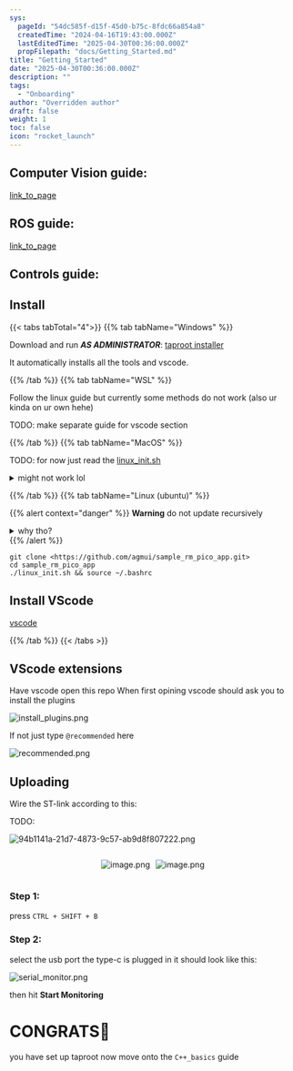 ```yaml
---
sys:
  pageId: "54dc585f-d15f-45d0-b75c-8fdc66a854a8"
  createdTime: "2024-04-16T19:43:00.000Z"
  lastEditedTime: "2025-04-30T00:36:00.000Z"
  propFilepath: "docs/Getting_Started.md"
title: "Getting_Started"
date: "2025-04-30T00:36:00.000Z"
description: ""
tags:
  - "Onboarding"
author: "Overridden author"
draft: false
weight: 1
toc: false
icon: "rocket_launch"
---
```


## Computer Vision guide:

[link_to_page](86d45bc0-388b-4d26-8848-44f255f73d0e)

## ROS guide:

[link_to_page](3c76c1de-ec8f-46d6-8b0a-294005edc2d5)

## Controls guide:

## Install

{{< tabs tabTotal="4">}}
{{% tab tabName="Windows" %}}

Download and run _**AS ADMINISTRATOR**_: [taproot installer](https://github.com/Thornbots/TeachingFreshies/releases/tag/1.0)

It automatically installs all the tools and vscode.

{{% /tab %}}
{{% tab tabName="WSL" %}}

Follow the linux guide but currently some methods do not work (also ur kinda on ur own hehe)

TODO: make separate guide for vscode section

{{% /tab %}}
{{% tab tabName="MacOS" %}}

TODO: for now just read the [linux_init.sh](https://github.com/agmui/sample_rm_pico_app/blob/main/linux_init.sh)

<details>
<summary>might not work lol</summary>

`brew install libusb pkg-config`

Next install: [vscode](https://code.visualstudio.com/Download)

</details>

{{% /tab %}}
{{% tab tabName="Linux (ubuntu)" %}}

{{% alert context="danger" %}}
**Warning** do not update recursively
<details>
<summary>why tho?</summary>
There are some submodules that may go on for a while (like tinyusb) and I highly
recommend you don't need to get them.
If you want to see what submodules I update just look in `linux_init.sh`
</details>
{{% /alert %}}

```shell
git clone <https://github.com/agmui/sample_rm_pico_app.git>
cd sample_rm_pico_app
./linux_init.sh && source ~/.bashrc
```

## Install VScode

[vscode](https://code.visualstudio.com/Download)

{{% /tab %}}
{{< /tabs >}}

## VScode extensions

Have vscode open this repo
When first opining vscode should ask you to install the plugins

![install_plugins.png](https://prod-files-secure.s3.us-west-2.amazonaws.com/d518164a-d88e-44d1-a4ee-3adb3bd8bce0/89bd30f0-1825-4e77-867b-0a41ce370880/install_plugins.png?X-Amz-Algorithm=AWS4-HMAC-SHA256&X-Amz-Content-Sha256=UNSIGNED-PAYLOAD&X-Amz-Credential=ASIAZI2LB466QQVOJ4YX%2F20250614%2Fus-west-2%2Fs3%2Faws4_request&X-Amz-Date=20250614T100815Z&X-Amz-Expires=3600&X-Amz-Security-Token=IQoJb3JpZ2luX2VjEEAaCXVzLXdlc3QtMiJGMEQCIC%2F40BuspGQoNnAogA70YUto%2BE6sGuuHxnYocqaiHhTFAiB9DPJp9V5ApVbl5P5KtQsAPhuK%2F5qg6rhZtC4ZYXBtmSr%2FAwgpEAAaDDYzNzQyMzE4MzgwNSIMnagBRbqLJOIwg%2F%2FkKtwDByNV0nO3Giw2cTnwlq%2FU89ZAcGgTWITZxZCO9f0ALWe2KhpvY0ikqVgEVAggjUQrJO4KrFf8XwgceL0s05IQaGoqGPtvppNxJ9yoLK%2FnxEGIn33l6Gyu9WbikrkWgP3BdiZJALNxPPD%2FbBZseg7yuu8uadO2MTune7mr6s1IvhtrdSMJ%2FlfrHH9IS%2BS2oQ9ssxKBqFicHLaFcW0acFcB7P5VN6MTxdoY18yIa%2BglpeP5fmsicpwIquRWPQxjvs79M%2Bjs2wT82npqN20KZaFys38F64gggs5D%2FasmtPZHCQ7PcqGhNEav11W5j6e1mj5CokWvFB%2B75rX9WzPSyIXUveOSpTcK7%2BoEH5d11QUC%2F5MAxRdubZLGyKi%2By0Ez9wX2DYgJ3Qd4BD8oNwXAegQUjJJUA8gqOYzRIyfTgHoJGyy0S%2BWujOj0yDS6ruq6IE5O5Q8WiZbV5PEp13xReuRdnaVCnTcEmUujJ7KWjklSO0hEwLKAVgf%2BCy8xzVLljO4Fh0pN5jMluLlNo9C4ncgMgjOxtdo1izRxhsfvnSl5slfZzunrwwnGY0iXTwIsgRV8K%2BNt3EfsJZmlG4va6n5G5mI%2FbJjU2Lkt%2BcpTbdsuEAKbClh5rWlCBgW%2BjXUwo960wgY6pgEsJTTD7rHICfU%2FuZZowjas5gV%2BnX%2BlJ%2Fig5zqZyETbFfiDB02fX6W7Zlvkrlh4YtHMdM2yLXsaqvQsMGybxQ%2B1MjxNpy0Qhtmtqo2M98wlbpP0wQ7brdOfpv1qjAIFmp1Z1wMktx1FEBzlPH4GJlqWk0B80YlT4EZsFJM98duFXQUWjQJQmTgyWaXF%2BYje9kNzc%2BapO%2B6xJCOKzCJzGKlWRz1U22LF&X-Amz-Signature=a32708886d23f2d610e631e9ddbd16dbe39ee35ebe5ebc2a022387464d3cd409&X-Amz-SignedHeaders=host&x-amz-checksum-mode=ENABLED&x-id=GetObject)

If not just type `@recommended` here  

![recommended.png](https://prod-files-secure.s3.us-west-2.amazonaws.com/d518164a-d88e-44d1-a4ee-3adb3bd8bce0/61e661e9-5d85-4dfc-be0d-8d2097a5e793/recommended.png?X-Amz-Algorithm=AWS4-HMAC-SHA256&X-Amz-Content-Sha256=UNSIGNED-PAYLOAD&X-Amz-Credential=ASIAZI2LB466QQVOJ4YX%2F20250614%2Fus-west-2%2Fs3%2Faws4_request&X-Amz-Date=20250614T100815Z&X-Amz-Expires=3600&X-Amz-Security-Token=IQoJb3JpZ2luX2VjEEAaCXVzLXdlc3QtMiJGMEQCIC%2F40BuspGQoNnAogA70YUto%2BE6sGuuHxnYocqaiHhTFAiB9DPJp9V5ApVbl5P5KtQsAPhuK%2F5qg6rhZtC4ZYXBtmSr%2FAwgpEAAaDDYzNzQyMzE4MzgwNSIMnagBRbqLJOIwg%2F%2FkKtwDByNV0nO3Giw2cTnwlq%2FU89ZAcGgTWITZxZCO9f0ALWe2KhpvY0ikqVgEVAggjUQrJO4KrFf8XwgceL0s05IQaGoqGPtvppNxJ9yoLK%2FnxEGIn33l6Gyu9WbikrkWgP3BdiZJALNxPPD%2FbBZseg7yuu8uadO2MTune7mr6s1IvhtrdSMJ%2FlfrHH9IS%2BS2oQ9ssxKBqFicHLaFcW0acFcB7P5VN6MTxdoY18yIa%2BglpeP5fmsicpwIquRWPQxjvs79M%2Bjs2wT82npqN20KZaFys38F64gggs5D%2FasmtPZHCQ7PcqGhNEav11W5j6e1mj5CokWvFB%2B75rX9WzPSyIXUveOSpTcK7%2BoEH5d11QUC%2F5MAxRdubZLGyKi%2By0Ez9wX2DYgJ3Qd4BD8oNwXAegQUjJJUA8gqOYzRIyfTgHoJGyy0S%2BWujOj0yDS6ruq6IE5O5Q8WiZbV5PEp13xReuRdnaVCnTcEmUujJ7KWjklSO0hEwLKAVgf%2BCy8xzVLljO4Fh0pN5jMluLlNo9C4ncgMgjOxtdo1izRxhsfvnSl5slfZzunrwwnGY0iXTwIsgRV8K%2BNt3EfsJZmlG4va6n5G5mI%2FbJjU2Lkt%2BcpTbdsuEAKbClh5rWlCBgW%2BjXUwo960wgY6pgEsJTTD7rHICfU%2FuZZowjas5gV%2BnX%2BlJ%2Fig5zqZyETbFfiDB02fX6W7Zlvkrlh4YtHMdM2yLXsaqvQsMGybxQ%2B1MjxNpy0Qhtmtqo2M98wlbpP0wQ7brdOfpv1qjAIFmp1Z1wMktx1FEBzlPH4GJlqWk0B80YlT4EZsFJM98duFXQUWjQJQmTgyWaXF%2BYje9kNzc%2BapO%2B6xJCOKzCJzGKlWRz1U22LF&X-Amz-Signature=4aa5d34df0a1cf882a347d5366ad3a295ca2aae4b7b651b6890bfc24fa03b8ec&X-Amz-SignedHeaders=host&x-amz-checksum-mode=ENABLED&x-id=GetObject)

## Uploading

Wire the ST-link according to this:

TODO:

![94b1141a-21d7-4873-9c57-ab9d8f807222.png](https://prod-files-secure.s3.us-west-2.amazonaws.com/d518164a-d88e-44d1-a4ee-3adb3bd8bce0/e5fad17d-ab82-4300-9f4c-505ab4b1202c/94b1141a-21d7-4873-9c57-ab9d8f807222.png?X-Amz-Algorithm=AWS4-HMAC-SHA256&X-Amz-Content-Sha256=UNSIGNED-PAYLOAD&X-Amz-Credential=ASIAZI2LB466QQVOJ4YX%2F20250614%2Fus-west-2%2Fs3%2Faws4_request&X-Amz-Date=20250614T100815Z&X-Amz-Expires=3600&X-Amz-Security-Token=IQoJb3JpZ2luX2VjEEAaCXVzLXdlc3QtMiJGMEQCIC%2F40BuspGQoNnAogA70YUto%2BE6sGuuHxnYocqaiHhTFAiB9DPJp9V5ApVbl5P5KtQsAPhuK%2F5qg6rhZtC4ZYXBtmSr%2FAwgpEAAaDDYzNzQyMzE4MzgwNSIMnagBRbqLJOIwg%2F%2FkKtwDByNV0nO3Giw2cTnwlq%2FU89ZAcGgTWITZxZCO9f0ALWe2KhpvY0ikqVgEVAggjUQrJO4KrFf8XwgceL0s05IQaGoqGPtvppNxJ9yoLK%2FnxEGIn33l6Gyu9WbikrkWgP3BdiZJALNxPPD%2FbBZseg7yuu8uadO2MTune7mr6s1IvhtrdSMJ%2FlfrHH9IS%2BS2oQ9ssxKBqFicHLaFcW0acFcB7P5VN6MTxdoY18yIa%2BglpeP5fmsicpwIquRWPQxjvs79M%2Bjs2wT82npqN20KZaFys38F64gggs5D%2FasmtPZHCQ7PcqGhNEav11W5j6e1mj5CokWvFB%2B75rX9WzPSyIXUveOSpTcK7%2BoEH5d11QUC%2F5MAxRdubZLGyKi%2By0Ez9wX2DYgJ3Qd4BD8oNwXAegQUjJJUA8gqOYzRIyfTgHoJGyy0S%2BWujOj0yDS6ruq6IE5O5Q8WiZbV5PEp13xReuRdnaVCnTcEmUujJ7KWjklSO0hEwLKAVgf%2BCy8xzVLljO4Fh0pN5jMluLlNo9C4ncgMgjOxtdo1izRxhsfvnSl5slfZzunrwwnGY0iXTwIsgRV8K%2BNt3EfsJZmlG4va6n5G5mI%2FbJjU2Lkt%2BcpTbdsuEAKbClh5rWlCBgW%2BjXUwo960wgY6pgEsJTTD7rHICfU%2FuZZowjas5gV%2BnX%2BlJ%2Fig5zqZyETbFfiDB02fX6W7Zlvkrlh4YtHMdM2yLXsaqvQsMGybxQ%2B1MjxNpy0Qhtmtqo2M98wlbpP0wQ7brdOfpv1qjAIFmp1Z1wMktx1FEBzlPH4GJlqWk0B80YlT4EZsFJM98duFXQUWjQJQmTgyWaXF%2BYje9kNzc%2BapO%2B6xJCOKzCJzGKlWRz1U22LF&X-Amz-Signature=95eb1423fb68cba23bfbd15d5c89253a43486bf70e16877e6aefafbec5f507eb&X-Amz-SignedHeaders=host&x-amz-checksum-mode=ENABLED&x-id=GetObject)

<div style="display: flex;flex-direction: row; column-gap:10px; max-width: 630px;justify-content: center;">
<div>

![image.png](https://prod-files-secure.s3.us-west-2.amazonaws.com/d518164a-d88e-44d1-a4ee-3adb3bd8bce0/210ecb78-1116-4d7b-b9b7-2292f66fa2c2/image.png?X-Amz-Algorithm=AWS4-HMAC-SHA256&X-Amz-Content-Sha256=UNSIGNED-PAYLOAD&X-Amz-Credential=ASIAZI2LB466WDI7CTS5%2F20250614%2Fus-west-2%2Fs3%2Faws4_request&X-Amz-Date=20250614T100818Z&X-Amz-Expires=3600&X-Amz-Security-Token=IQoJb3JpZ2luX2VjED8aCXVzLXdlc3QtMiJGMEQCIFtrHiTpT%2F86UBjLs4WOKsKqVq9vRZHiT3vvDoJhEAkDAiATDcXzExOJOHjZYyfz3ozcy2cixuQi0QPSN97HCBulECr%2FAwgoEAAaDDYzNzQyMzE4MzgwNSIMhRi3xZsUO18YaGPEKtwDS8S7wFWrX00KAYbIMxJLVTjSp1Dh%2FHCAnpVY4HmRj2V5E4fV4GOmNzaze3KoPbZu6VZIoAnvOIWlRxxVwUX2sR9kt46inFeib9f0ZPV3HUrlgnN3DovVZlxZJy9PRNFV4APm4NduQC3cWniTrsiELaTwiO5nkgiPCSnhR4XvaFF2CcEkoWk4BLs7I%2BYE%2Fl%2FCseIzi%2BFPX9EhYmBtfTtqt5IqATcL3tIqHIIbdt%2FgTjyeeeQOrcwKYhfsz6NyhvHkG72CMCUJK4f8X3KViPxIKHTFhjQWG5K3UzTyXQ8kAuY9e9e30xqTHYcQ58mn5XgHkC9T6oCbgVWDjoq86M60NyJqJpB9DUa%2BWTBxDwuyKEfrwFfjLWc5Bk%2Bt84NAbi5r8HSeeGjbpCOah92r3k17lFnE%2F89YoSDAGQtuyaTr00IUJXdO6EOk%2BExthgzJ7zzZCIKnZB1C4PnhVwP6g0R4w1Fppkhfzp1%2FlCYrow%2FL%2Fp4aVmESZ8DSu9i6WoizQu5kIyuwjywkGinU93%2BVwiPybAnSBMuMhqeFBacMN9z3PycJcqtByHc3gJHhF%2BcMVI%2BmxKh%2BDAjsg9uFUsoojY%2FmzeBQdzCpmRpLUm3DY5WDzpjt9opltjhjyUekvNQw47y0wgY6pgH8vLIO9Gf0YJ4SEuxKtXW8ksTRQqVKnPe4KUjN9TU%2BP%2Fybl6RQ62xDTYaYGKEe6nHzqcjLy3k%2FciDVSTey1CTDzTAND%2FL6GsNLugT1yjbocc%2BOIYE3mNQxNYqZEN3NWOQluI3izMO3EwRUmiOUaUp%2B3nBekPJeggQoeIVQjPuAFFd%2BW4pnL2odaE3Li9pbkIfy3eX3WSKuIk4utYzQC39ZIkINdyc4&X-Amz-Signature=93cd7eb0816523bb67a4f24feb600a661759c47f4a3ee272dbc6213342418cda&X-Amz-SignedHeaders=host&x-amz-checksum-mode=ENABLED&x-id=GetObject)

</div>
<div>

![image.png](https://prod-files-secure.s3.us-west-2.amazonaws.com/d518164a-d88e-44d1-a4ee-3adb3bd8bce0/33a0fd0f-8ca6-4a86-8e09-26e95ded1fff/image.png?X-Amz-Algorithm=AWS4-HMAC-SHA256&X-Amz-Content-Sha256=UNSIGNED-PAYLOAD&X-Amz-Credential=ASIAZI2LB4667TZ7ROCD%2F20250614%2Fus-west-2%2Fs3%2Faws4_request&X-Amz-Date=20250614T100818Z&X-Amz-Expires=3600&X-Amz-Security-Token=IQoJb3JpZ2luX2VjEEIaCXVzLXdlc3QtMiJHMEUCIEn0OnBlkf62X1RKLtggkjJfRWvSE3xM2vAsxXZD934EAiEA0RSi1c0kidFYqTJ8T1UGNSpJfpVrQ9ms1gVwMMiG%2Fc4q%2FwMIKxAAGgw2Mzc0MjMxODM4MDUiDL1SLIBMIlitdWpF0ircA5kAXV2hRLOgMiw9MO2oD3uG1AbTFHERaH%2Fjx6ZIOjkjh%2BU7INhg0S%2FQIDV6DMaHrgpdA58Kfl0ypPlX4VnRnV4joyg3tNfhCv0ZPhWZWnUYack0uwpOg6cHkWdN9IpS3NTLS9uABDB687PKUjURtGRTJ8tIRN7C%2BI5vMN26TxgNT6Aa%2BtU%2By30MKEDdJmfnFURwK4qVVuDFVUhlzb%2BFWdLch4UpXUurJp6MhQNuzl%2BPg961gZ75zBx%2BBPA88RPRPjGgQQEjQpgTQx0Ej2N7fWBDOkLrWqtRqN9GBLd2ogbTh56bRdIBncZ4p3jykis4DyG%2FGUa2QtkrhMFKNM%2BPhLkjUuS1%2Bwd2eu0J0zh3YD8ztD%2FAPXSLCzYhVCMtoLXEz1m8bK3rMhNVsL9hcOAisCE4B1sh3vGxwtgYdhCJcBr%2FViyyy76CZIMHcFMVLN9HtC3aDo7ELIh9n3xMvfrjWBz%2B3ZYPQuFQ8zd%2FtGSZAY2d1Ua7gTP8OzMz5p0O4gSuMq0dwW6i8mNDZPqYGVZ8UnhNMEzX2p5jP3MRDcZupiYZc57auUq39zOB0XEpBO1kWqjLGAlDseAAZv%2B0PBvgUuDdgkXF4zIvvrPctOfcUeNu7kdf8WwKsznDJnViMLWTtcIGOqUBvQKPkooy%2Fxi%2BEETD8nWTNZPlKCCJ%2BhJAsvp%2F1Jq18SLeH595ey6%2B%2Fa8rMQwDFmksmIL2HcU240xTnyECThiWLwKCEMBtagxGWH67PB2a0MY35i8K0Ny76tOc7ONY9FkOdCMhZ1YcboEHMhYGeKy%2FUgQYDxK3bjiMzp6shQzEvmv%2Ffs9HOPcWgGfEyo488tjbhN68bcTvr%2BWq0943bq4%2B%2BSGJtBcI&X-Amz-Signature=488c7914d4d0f53cd3515c963d1b72e120984dcc2197c4ee7f5d4b747fcc1027&X-Amz-SignedHeaders=host&x-amz-checksum-mode=ENABLED&x-id=GetObject)

</div>
</div>

### Step 1:

press `CTRL + SHIFT + B`

### Step 2:

select the usb port the type-c is plugged in it should look like this:

![serial_monitor.png](https://prod-files-secure.s3.us-west-2.amazonaws.com/d518164a-d88e-44d1-a4ee-3adb3bd8bce0/f03f4774-05d4-4393-b6a0-d5efb6d315ab/serial_monitor.png?X-Amz-Algorithm=AWS4-HMAC-SHA256&X-Amz-Content-Sha256=UNSIGNED-PAYLOAD&X-Amz-Credential=ASIAZI2LB466QQVOJ4YX%2F20250614%2Fus-west-2%2Fs3%2Faws4_request&X-Amz-Date=20250614T100815Z&X-Amz-Expires=3600&X-Amz-Security-Token=IQoJb3JpZ2luX2VjEEAaCXVzLXdlc3QtMiJGMEQCIC%2F40BuspGQoNnAogA70YUto%2BE6sGuuHxnYocqaiHhTFAiB9DPJp9V5ApVbl5P5KtQsAPhuK%2F5qg6rhZtC4ZYXBtmSr%2FAwgpEAAaDDYzNzQyMzE4MzgwNSIMnagBRbqLJOIwg%2F%2FkKtwDByNV0nO3Giw2cTnwlq%2FU89ZAcGgTWITZxZCO9f0ALWe2KhpvY0ikqVgEVAggjUQrJO4KrFf8XwgceL0s05IQaGoqGPtvppNxJ9yoLK%2FnxEGIn33l6Gyu9WbikrkWgP3BdiZJALNxPPD%2FbBZseg7yuu8uadO2MTune7mr6s1IvhtrdSMJ%2FlfrHH9IS%2BS2oQ9ssxKBqFicHLaFcW0acFcB7P5VN6MTxdoY18yIa%2BglpeP5fmsicpwIquRWPQxjvs79M%2Bjs2wT82npqN20KZaFys38F64gggs5D%2FasmtPZHCQ7PcqGhNEav11W5j6e1mj5CokWvFB%2B75rX9WzPSyIXUveOSpTcK7%2BoEH5d11QUC%2F5MAxRdubZLGyKi%2By0Ez9wX2DYgJ3Qd4BD8oNwXAegQUjJJUA8gqOYzRIyfTgHoJGyy0S%2BWujOj0yDS6ruq6IE5O5Q8WiZbV5PEp13xReuRdnaVCnTcEmUujJ7KWjklSO0hEwLKAVgf%2BCy8xzVLljO4Fh0pN5jMluLlNo9C4ncgMgjOxtdo1izRxhsfvnSl5slfZzunrwwnGY0iXTwIsgRV8K%2BNt3EfsJZmlG4va6n5G5mI%2FbJjU2Lkt%2BcpTbdsuEAKbClh5rWlCBgW%2BjXUwo960wgY6pgEsJTTD7rHICfU%2FuZZowjas5gV%2BnX%2BlJ%2Fig5zqZyETbFfiDB02fX6W7Zlvkrlh4YtHMdM2yLXsaqvQsMGybxQ%2B1MjxNpy0Qhtmtqo2M98wlbpP0wQ7brdOfpv1qjAIFmp1Z1wMktx1FEBzlPH4GJlqWk0B80YlT4EZsFJM98duFXQUWjQJQmTgyWaXF%2BYje9kNzc%2BapO%2B6xJCOKzCJzGKlWRz1U22LF&X-Amz-Signature=41f18b576796839e8be74e6469e47a12863f79537694aba5dc7e19879addfafc&X-Amz-SignedHeaders=host&x-amz-checksum-mode=ENABLED&x-id=GetObject)

then hit **Start Monitoring**

# CONGRATS🎉

you have set up taproot now move onto the `C++_basics` guide
